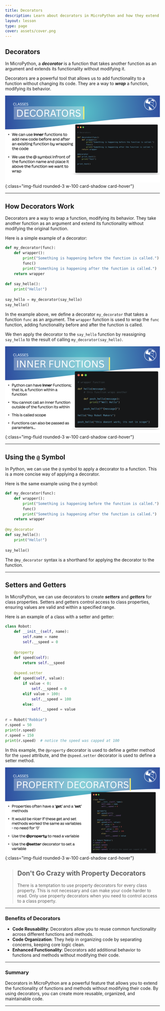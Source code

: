 ```yaml
---
title: Decorators
description: Learn about decorators in MicroPython and how they extend the functionality of functions and methods.
layout: lesson
type: page
cover: assets/cover.png
---
```


## Decorators

In MicroPython, a ***decorator*** is a function that takes another function as an argument and extends its functionality without modifying it.

Decorators are a powerful tool that allows us to add functionality to a function without changing its code. They are a way to ***wrap*** a function, modifying its behavior.

![Decorators](assets/decorators.png){:class="img-fluid rounded-3 w-100 card-shadow card-hover"}

---

## How Decorators Work

Decorators are a way to wrap a function, modifying its behavior. They take another function as an argument and extend its functionality without modifying the original function.

Here is a simple example of a decorator:

```python
def my_decorator(func):
    def wrapper():
        print("Something is happening before the function is called.")
        func()
        print("Something is happening after the function is called.")
    return wrapper

def say_hello():
    print("Hello!")

say_hello = my_decorator(say_hello)
say_hello()
```

In the example above, we define a decorator `my_decorator` that takes a function `func` as an argument. The `wrapper` function is used to wrap the `func` function, adding functionality before and after the function is called.

We then apply the decorator to the `say_hello` function by reassigning `say_hello` to the result of calling `my_decorator(say_hello)`.

![Inner functions](assets/innerfunctions.png){:class="img-fluid rounded-3 w-100 card-shadow card-hover"}

---

## Using the `@` Symbol

In Python, we can use the `@` symbol to apply a decorator to a function. This is a more concise way of applying a decorator.

Here is the same example using the `@` symbol:

```python
def my_decorator(func):
    def wrapper():
        print("Something is happening before the function is called.")
        func()
        print("Something is happening after the function is called.")
    return wrapper

@my_decorator
def say_hello():
    print("Hello!")

say_hello()
```

The `@my_decorator` syntax is a shorthand for applying the decorator to the function.

---

## Setters and Getters

In MicroPython, we can use decorators to create ***setters*** and ***getters*** for class properties. Setters and getters control access to class properties, ensuring values are valid and within a specified range.

Here is an example of a class with a setter and getter:

```python
class Robot:
    def __init__(self, name):
        self.name = name
        self.__speed = 0

    @property
    def speed(self):
        return self.__speed

    @speed.setter
    def speed(self, value):
        if value < 0:
            self.__speed = 0
        elif value > 100:
            self.__speed = 100
        else:
            self.__speed = value

r = Robot("Robbie")
r.speed = 50
print(r.speed)  
r.speed = 150
print(r.speed)  # notice the speed was capped at 100
```

In this example, the `@property` decorator is used to define a getter method for the `speed` attribute, and the `@speed.setter` decorator is used to define a setter method.

![properties](assets/properties.png){:class="img-fluid rounded-3 w-100 card-shadow card-hover"}

> ## Don't Go Crazy with Property Decorators
>
> There is a temptation to use property decorators for every class property. This is not necessary and can make your code harder to read. Only use property decorators when you need to control access to a class property.

---

### Benefits of Decorators

- **Code Reusability**: Decorators allow you to reuse common functionality across different functions and methods.
- **Code Organization**: They help in organizing code by separating concerns, keeping core logic clean.
- **Enhanced Functionality**: Decorators add additional behavior to functions and methods without modifying their code.

---

### Summary

Decorators in MicroPython are a powerful feature that allows you to extend the functionality of functions and methods without modifying their code. By using decorators, you can create more reusable, organized, and maintainable code.

---
